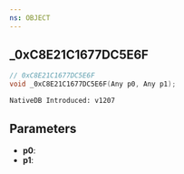 ```yaml
---
ns: OBJECT
---
```

## _0xC8E21C1677DC5E6F

```c
// 0xC8E21C1677DC5E6F
void _0xC8E21C1677DC5E6F(Any p0, Any p1);
```

```
NativeDB Introduced: v1207
```

## Parameters
* **p0**:
* **p1**:
